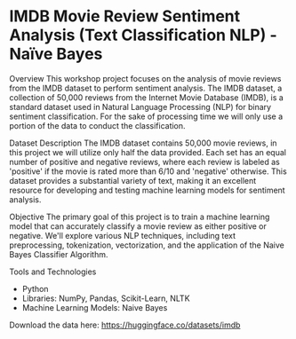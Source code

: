 # IMDB Movie Review Sentiment Analysis  (Text Classification NLP) - Naïve Bayes
Overview
This workshop project focuses on the analysis of movie reviews from the IMDB dataset to perform sentiment analysis. The IMDB dataset, a collection of 50,000 reviews from the Internet Movie Database (IMDB), is a standard dataset used in Natural Language Processing (NLP) for binary sentiment classification. For the sake of processing time we will only use a portion of the data to conduct the classification.

Dataset Description
The IMDB dataset contains 50,000 movie reviews, in this project we will utilize only half the data provided. Each set has an equal number of positive and negative reviews, where each review is labeled as 'positive' if the movie is rated more than 6/10 and 'negative' otherwise. This dataset provides a substantial variety of text, making it an excellent resource for developing and testing machine learning models for sentiment analysis.

Objective
The primary goal of this project is to train a machine learning model that can accurately classify a movie review as either positive or negative. We'll explore various NLP techniques, including text preprocessing, tokenization, vectorization, and the application of the Naive Bayes Classifier Algorithm. 

Tools and Technologies
* Python
* Libraries: NumPy, Pandas, Scikit-Learn, NLTK
* Machine Learning Models: Naive Bayes

Download the data here: https://huggingface.co/datasets/imdb
